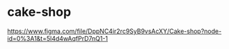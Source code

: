 # cake-shop
https://www.figma.com/file/DppNC4ir2rc9SyB9vsAcXY/Cake-shop?node-id=0%3A1&t=5l4d4wAqfPrD7nQ1-1
